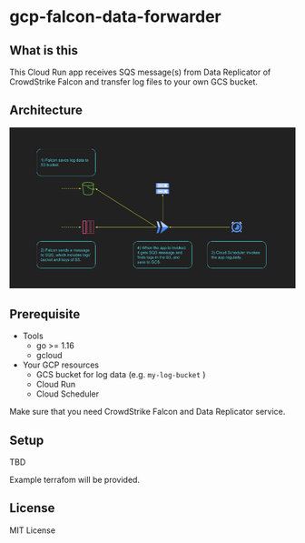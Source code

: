 # gcp-falcon-data-forwarder

## What is this

This Cloud Run app receives SQS message(s) from Data Replicator of CrowdStrike Falcon and transfer log files to your own GCS bucket.

## Architecture

![gcp-falcon-data-forwarder-arch](./misc/images/arch.png)

## Prerequisite

- Tools
  - go >= 1.16
  - gcloud
- Your GCP resources
  - GCS bucket for log data (e.g. `my-log-bucket` )
  - Cloud Run
  - Cloud Scheduler

Make sure that you need CrowdStrike Falcon and Data Replicator service.

## Setup

TBD

Example terrafom will be provided.

## License

MIT License

